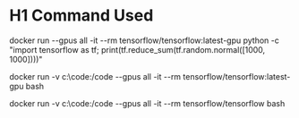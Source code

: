 H1 Command Used
===============

docker run --gpus all -it --rm tensorflow/tensorflow:latest-gpu python -c "import tensorflow as tf; print(tf.reduce_sum(tf.random.normal([1000, 1000])))"


docker run -v c:\code:/code --gpus all -it --rm tensorflow/tensorflow:latest-gpu bash


docker run -v c:\code:/code --gpus all -it --rm tensorflow/tensorflow bash
